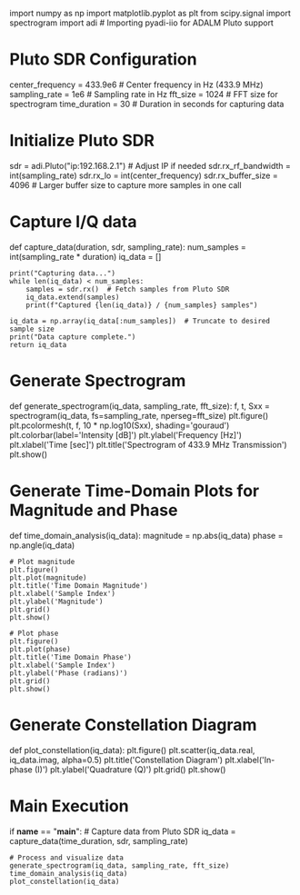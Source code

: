 import numpy as np
import matplotlib.pyplot as plt
from scipy.signal import spectrogram
import adi  # Importing pyadi-iio for ADALM Pluto support

# Pluto SDR Configuration
center_frequency = 433.9e6  # Center frequency in Hz (433.9 MHz)
sampling_rate = 1e6         # Sampling rate in Hz
fft_size = 1024             # FFT size for spectrogram
time_duration = 30          # Duration in seconds for capturing data

# Initialize Pluto SDR
sdr = adi.Pluto("ip:192.168.2.1")  # Adjust IP if needed
sdr.rx_rf_bandwidth = int(sampling_rate)
sdr.rx_lo = int(center_frequency)
sdr.rx_buffer_size = 4096  # Larger buffer size to capture more samples in one call

# Capture I/Q data
def capture_data(duration, sdr, sampling_rate):
    num_samples = int(sampling_rate * duration)
    iq_data = []

    print("Capturing data...")
    while len(iq_data) < num_samples:
        samples = sdr.rx()  # Fetch samples from Pluto SDR
        iq_data.extend(samples)
        print(f"Captured {len(iq_data)} / {num_samples} samples")
    
    iq_data = np.array(iq_data[:num_samples])  # Truncate to desired sample size
    print("Data capture complete.")
    return iq_data

# Generate Spectrogram
def generate_spectrogram(iq_data, sampling_rate, fft_size):
    f, t, Sxx = spectrogram(iq_data, fs=sampling_rate, nperseg=fft_size)
    plt.figure()
    plt.pcolormesh(t, f, 10 * np.log10(Sxx), shading='gouraud')
    plt.colorbar(label='Intensity [dB]')
    plt.ylabel('Frequency [Hz]')
    plt.xlabel('Time [sec]')
    plt.title('Spectrogram of 433.9 MHz Transmission')
    plt.show()

# Generate Time-Domain Plots for Magnitude and Phase
def time_domain_analysis(iq_data):
    magnitude = np.abs(iq_data)
    phase = np.angle(iq_data)
    
    # Plot magnitude
    plt.figure()
    plt.plot(magnitude)
    plt.title('Time Domain Magnitude')
    plt.xlabel('Sample Index')
    plt.ylabel('Magnitude')
    plt.grid()
    plt.show()
    
    # Plot phase
    plt.figure()
    plt.plot(phase)
    plt.title('Time Domain Phase')
    plt.xlabel('Sample Index')
    plt.ylabel('Phase (radians)')
    plt.grid()
    plt.show()

# Generate Constellation Diagram
def plot_constellation(iq_data):
    plt.figure()
    plt.scatter(iq_data.real, iq_data.imag, alpha=0.5)
    plt.title('Constellation Diagram')
    plt.xlabel('In-phase (I)')
    plt.ylabel('Quadrature (Q)')
    plt.grid()
    plt.show()

# Main Execution
if __name__ == "__main__":
    # Capture data from Pluto SDR
    iq_data = capture_data(time_duration, sdr, sampling_rate)
    
    # Process and visualize data
    generate_spectrogram(iq_data, sampling_rate, fft_size)
    time_domain_analysis(iq_data)
    plot_constellation(iq_data)
